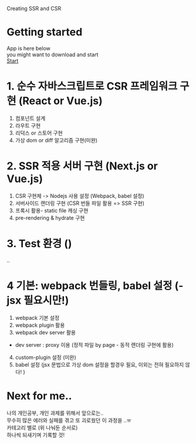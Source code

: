 Creating SSR and CSR 
# Getting started
App is here below   
you might want to download and start   
[Start](https://github.com/minchjung/vanillajs-porject)

# 1. 순수 자바스크립트로 CSR 프레임워크 구현 (React or Vue.js) 
1. 컴포넌트 설계 
2. 라우트 구현
3. 리덕스 or 스토어 구현
4. 가상 dom or diff 알고리즘 구현(미완) 

# 2. SSR 적용 서버 구현 (Next.js or Vue.js) 
1. CSR 구현체 -> Nodejs 사용 설정 (Webpack, babel 설정)
2. 서버사이드 랜더링 구현 (CSR 번들 파일 활용 => SSR 구현) 
3. 프록시 활용- static file 캐싱 구현
4. pre-rendering & hydrate 구현 

# 3. Test 환경 ()
..

# 4 기본: webpack 번들링, babel 설정 (-jsx 필요시만!)
1. webpack 기본 설정 
2. webpack plugin 활용
3. webpack dev server 활용 
 - dev server : proxy 이용 (정적 파일 by page - 동적 랜더링 구현에 활용)
4. custom-plugin 설정 (미완)
5. babel 설정 (jsx 문법으로 가상 dom 설정을 할경우 필요, 이외는 전혀 필요하지 않다! )
 

# Next for me.. 
나의 개인공부, 개인 과제를 위해서 앞으로는..   
무수히 많은 에러와 실패를 겪고 또 괴로웠던 이 과정을 ..ㅠ   
카테고리 별로 (위 나눠둔 순서로)  
하나씩 되새기며 기록할 것!    
